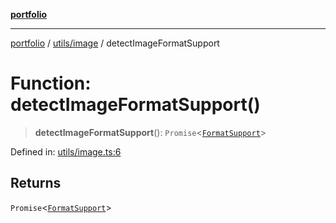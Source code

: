 [**portfolio**](../../../README.md)

***

[portfolio](../../../modules.md) / [utils/image](../README.md) / detectImageFormatSupport

# Function: detectImageFormatSupport()

> **detectImageFormatSupport**(): `Promise`\<[`FormatSupport`](../interfaces/FormatSupport.md)\>

Defined in: [utils/image.ts:6](https://github.com/tnorlund/Portfolio/blob/e39719cbd1f47e42286a3aa542d6927503a67164/portfolio/utils/image.ts#L6)

## Returns

`Promise`\<[`FormatSupport`](../interfaces/FormatSupport.md)\>
